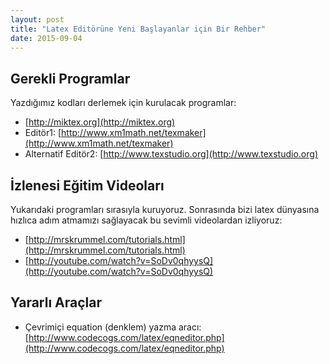 ```yaml
---
layout: post
title: "Latex Editörüne Yeni Başlayanlar için Bir Rehber"
date: 2015-09-04
---
```


## Gerekli Programlar

Yazdığımız kodları derlemek için kurulacak programlar:
- [http://miktex.org](http://miktex.org)
- Editör1: [http://www.xm1math.net/texmaker](http://www.xm1math.net/texmaker)
- Alternatif Editör2: [http://www.texstudio.org](http://www.texstudio.org)

## İzlenesi Eğitim Videoları

Yukarıdaki programları sırasıyla kuruyoruz. Sonrasında bizi latex dünyasına hızlıca adım atmamızı sağlayacak bu sevimli videolardan izliyoruz: 
- [http://mrskrummel.com/tutorials.html](http://mrskrummel.com/tutorials.html)
- [http://youtube.com/watch?v=SoDv0qhyysQ](http://youtube.com/watch?v=SoDv0qhyysQ)

## Yararlı Araçlar

- Çevrimiçi equation (denklem) yazma aracı: [http://www.codecogs.com/latex/eqneditor.php](http://www.codecogs.com/latex/eqneditor.php)


